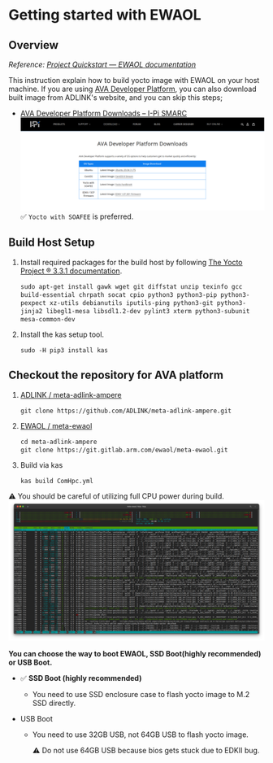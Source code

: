 # Getting started with EWAOL

## Overview

_Reference: [Project Quickstart — EWAOL documentation](https://ewaol.sites.arm.com/meta-ewaol/quickstart.html)_

This instruction explain how to build yocto image with EWAOL on your host machine.
If you are using [AVA Developer Platform](https://www.ipi.wiki/pages/com-hpc-altra), you can also download built image from ADLINK's website, and you can skip this steps;

- [AVA Developer Platform Downloads – I-Pi SMARC](https://www.ipi.wiki/pages/download-ava-developer-platform)
  ![Downloads](images/getting-started/downloads.png)
  :white_check_mark: `Yocto with SOAFEE` is preferred.

## Build Host Setup

1. Install required packages for the build host by following [The Yocto Project ® 3.3.1 documentation](https://docs.yoctoproject.org/3.3.1/singleindex.html#required-packages-for-the-build-host).

   ```console
   sudo apt-get install gawk wget git diffstat unzip texinfo gcc build-essential chrpath socat cpio python3 python3-pip python3-pexpect xz-utils debianutils iputils-ping python3-git python3-jinja2 libegl1-mesa libsdl1.2-dev pylint3 xterm python3-subunit mesa-common-dev
   ```

1. Install the kas setup tool.

   ```console
   sudo -H pip3 install kas
   ```

## Checkout the repository for AVA platform

1. [ADLINK / meta-adlink-ampere](https://github.com/ADLINK/meta-adlink-ampere)

   ```console
   git clone https://github.com/ADLINK/meta-adlink-ampere.git
   ```

1. [EWAOL / meta-ewaol](https://git.gitlab.arm.com/ewaol/meta-ewaol)

   ```console
   cd meta-adlink-ampere
   git clone https://git.gitlab.arm.com/ewaol/meta-ewaol.git
   ```

1. Build via kas

   ```console
   kas build ComHpc.yml
   ```

:warning: You should be careful of utilizing full CPU power during build.
![Build](images/getting-started/build.png)

**You can choose the way to boot EWAOL, SSD Boot(highly recommended) or USB Boot.**

- :white_check_mark: **SSD Boot (highly recommended)**
  - You need to use SSD enclosure case to flash yocto image to M.2 SSD directly.
- USB Boot

  - You need to use 32GB USB, not 64GB USB to flash yocto image.

    :warning: Do not use 64GB USB because bios gets stuck due to EDKII bug.
